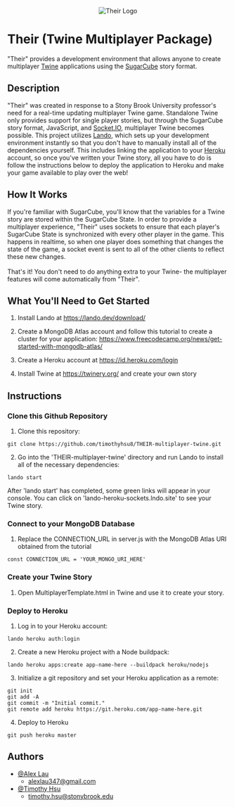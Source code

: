 <p align="center">
  <img src="https://res.cloudinary.com/dsry3cnco/image/upload/v1638989534/their_logo_d1rgmw.png" alt="Their Logo"/>
</p>

# Their (Twine Multiplayer Package)
"Their" provides a development environment that allows anyone to create multiplayer <a href="https://twinery.org/">Twine</a> applications using the <a href="http://www.motoslave.net/sugarcube/2/">SugarCube</a> story format.

## Description
"Their" was created in response to a Stony Brook University professor's need for a real-time updating multiplayer Twine game. Standalone Twine only provides support for single player stories, but through the SugarCube story format, JavaScript, and  <a href="https://socket.io/">Socket.IO</a>, multiplayer Twine becomes possible. This project utilizes  <a href="https://lando.dev/">Lando</a>, which sets up your development environment instantly so that you don't have to manually install all of the dependencies yourself. This includes linking the application to your <a href="https://www.heroku.com/">Heroku</a> account, so once you've written your Twine story, all you have to do is follow the instructions below to deploy the application to Heroku and make your game available to play over the web!

## How It Works
If you're familiar with SugarCube, you'll know that the variables for a Twine story are stored within the SugarCube State. In order to provide a multiplayer experience, "Their" uses sockets to ensure that each player's SugarCube State is synchronized with every other player in the game. This happens in realtime, so when one player does something that changes the state of the game, a socket event is sent to all of the other clients to reflect these new changes. <br/><br/>
That's it! You don't need to do anything extra to your Twine- the multiplayer features will come automatically from "Their".

## What You'll Need to Get Started
1. Install Lando at https://lando.dev/download/

2. Create a MongoDB Atlas account and follow this tutorial to create a cluster for your application: https://www.freecodecamp.org/news/get-started-with-mongodb-atlas/

3. Create a Heroku account at https://id.heroku.com/login

4. Install Twine at https://twinery.org/ and create your own story

## Instructions
### Clone this Github Repository

1. Clone this repository:
```
git clone https://github.com/timothyhsu8/THEIR-multiplayer-twine.git
```
2. Go into the 'THEIR-multiplayer-twine' directory and run Lando to install all of the necessary dependencies:
```
lando start
```
After 'lando start' has completed, some green links will appear in your console. You can click on 'lando-heroku-sockets.lndo.site' to see your Twine story.

### Connect to your MongoDB Database

1. Replace the CONNECTION_URL in server.js with the MongoDB Atlas URI obtained from the tutorial
```
const CONNECTION_URL = 'YOUR_MONGO_URI_HERE'
```
### Create your Twine Story

1. Open MultiplayerTemplate.html in Twine and use it to create your story.

### Deploy to Heroku

1. Log in to your Heroku account:
```
lando heroku auth:login
```
2. Create a new Heroku project with a Node buildpack:
```
lando heroku apps:create app-name-here --buildpack heroku/nodejs
```
3. Initialize a git repository and set your Heroku application as a remote:
```
git init
git add -A
git commit -m "Initial commit."
git remote add heroku https://git.heroku.com/app-name-here.git
```
4. Deploy to Heroku
```
git push heroku master
```

## Authors
- [@Alex Lau](https://github.com/meetAlexLau)
    - alexlau347@gmail.com
- [@Timothy Hsu](https://github.com/timothyhsu8)
    - timothy.hsu@stonybrook.edu
